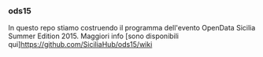 ### ods15

In questo repo stiamo costruendo il programma dell'evento OpenData Sicilia Summer Edition 2015. 
Maggiori info [sono disponibili qui]https://github.com/SiciliaHub/ods15/wiki
